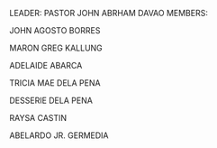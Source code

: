 LEADER: PASTOR JOHN ABRHAM DAVAO
MEMBERS:

JOHN AGOSTO BORRES

MARON GREG KALLUNG

ADELAIDE ABARCA

TRICIA MAE DELA PENA        

DESSERIE DELA PENA

RAYSA CASTIN

ABELARDO JR. GERMEDIA
        
